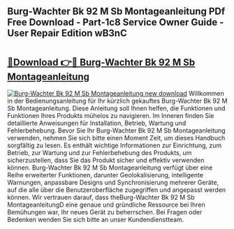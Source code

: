 ## Burg-Wachter Bk 92 M Sb Montageanleitung PDf Free Download - Part-1c8 Service Owner Guide - User Repair Edition wB3nC

# <h2><a href="http://df717w.blite.top/?on=Burg-Wachter+Bk+92+M+Sb+Montageanleitung">🔗Download 👉🔴 Burg-Wachter Bk 92 M Sb Montageanleitung</a></h2>

[![Burg-Wachter Bk 92 M Sb Montageanleitung new download](https://i.imgur.com/lujVjoI.png)](http://df717w.blite.top/?on=Burg-Wachter+Bk+92+M+Sb+Montageanleitung)
Willkommen in der Bedienungsanleitung für Ihr kürzlich gekauftes Burg-Wachter Bk 92 M Sb Montageanleitung. Diese Anleitung soll Ihnen helfen, die Funktionen und Funktionen Ihres Produkts mühelos zu navigieren. Im Inneren finden Sie detaillierte Anweisungen für Installation, Betrieb, Wartung und Fehlerbehebung. Bevor Sie Ihr Burg-Wachter Bk 92 M Sb Montageanleitung verwenden, nehmen Sie sich bitte einen Moment Zeit, um dieses Handbuch sorgfältig zu lesen. Es enthält wichtige Informationen zur Einrichtung, zum Betrieb, zur Wartung und zur Fehlerbehebung des Produkts, um sicherzustellen, dass Sie das Produkt sicher und effektiv verwenden können. Burg-Wachter Bk 92 M Sb Montageanleitung verfügt über eine Reihe erweiterter Funktionen, darunter Geolokalisierung, intelligente Warnungen, anpassbare Designs und Synchronisierung mehrerer Geräte, auf die alle über die Benutzeroberfläche zugegriffen und angepasst werden können. Wir vertrauen darauf, dass theBurg-Wachter Bk 92 M Sb MontageanleitungD eine genaue und gründliche Ressource bei Ihren Bemühungen war, Ihr neues Gerät zu beherrschen. Bei Fragen oder Bedenken wenden Sie sich bitte an unser Kundendienstteam.
